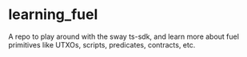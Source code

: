 # learning_fuel

A repo to play around with the sway ts-sdk, and learn more about fuel primitives like UTXOs, scripts, predicates, contracts, etc.